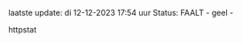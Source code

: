 laatste update: 
di 12-12-2023 17:54   uur 
Status: FAALT - geel - 
<div class="service Y">httpstat</div>